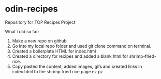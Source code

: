 # odin-recipes
Repository for TOP Recipes Project


What I did so far:
1. Make a new repo on github
2. Go into my local repo folder and used git clone command on terminal.
3. Created a boilerplate HTML for index.html
4. Created a directory for recipes and added a blank html for shrimp-fried-rice.
5. Copy pasted the content, added images, gifs and created links in index.html to the shrimp fried rice page ez pz
